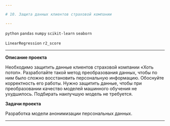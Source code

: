 ```yaml
---

# 10. Защита данных клиентов страховой компании

---
```


`python` `pandas` `numpy` `scikit-learn` `seaborn`

`LinearRegression` `r2_score`

---

**Описание проекта**

Необходимо защитить данные клиентов страховой компании «Хоть потоп». Разработайте такой метод преобразования данных, чтобы по ним было сложно восстановить персональную информацию. Обоснуйте корректность его работы. Нужно защитить данные, чтобы при преобразовании качество моделей машинного обучения не ухудшилось. Подбирать наилучшую модель не требуется.

**Задачи проекта**

Разработка модели анонимизации персональных данных.

---